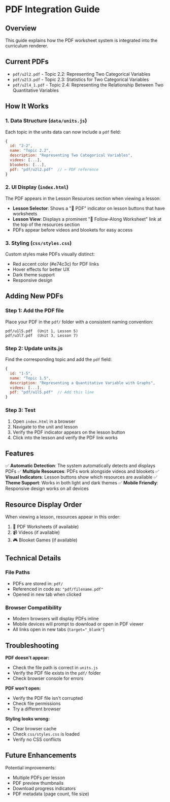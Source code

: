 # PDF Integration Guide

## Overview
This guide explains how the PDF worksheet system is integrated into the curriculum renderer.

## Current PDFs
- `pdf/u2l2.pdf` - Topic 2.2: Representing Two Categorical Variables
- `pdf/u2l3.pdf` - Topic 2.3: Statistics for Two Categorical Variables
- `pdf/u2l4_1.pdf` - Topic 2.4: Representing the Relationship Between Two Quantitative Variables

## How It Works

### 1. Data Structure (`data/units.js`)
Each topic in the units data can now include a `pdf` field:

```javascript
{
  id: "2-2",
  name: "Topic 2.2",
  description: "Representing Two Categorical Variables",
  videos: [...],
  blookets: [...],
  pdf: "pdf/u2l2.pdf"  // ← PDF reference
}
```

### 2. UI Display (`index.html`)
The PDF appears in the Lesson Resources section when viewing a lesson:

- **Lesson Selector**: Shows a "📄 PDF" indicator on lesson buttons that have worksheets
- **Lesson View**: Displays a prominent "📄 Follow-Along Worksheet" link at the top of the resources section
- PDFs appear before videos and blookets for easy access

### 3. Styling (`css/styles.css`)
Custom styles make PDFs visually distinct:
- Red accent color (#e74c3c) for PDF links
- Hover effects for better UX
- Dark theme support
- Responsive design

## Adding New PDFs

### Step 1: Add the PDF file
Place your PDF in the `pdf/` folder with a consistent naming convention:
```
pdf/u1l5.pdf  (Unit 1, Lesson 5)
pdf/u3l7.pdf  (Unit 3, Lesson 7)
```

### Step 2: Update units.js
Find the corresponding topic and add the `pdf` field:

```javascript
{
  id: "1-5",
  name: "Topic 1.5",
  description: "Representing a Quantitative Variable with Graphs",
  videos: [...],
  pdf: "pdf/u1l5.pdf"  // Add this line
}
```

### Step 3: Test
1. Open `index.html` in a browser
2. Navigate to the unit and lesson
3. Verify the PDF indicator appears on the lesson button
4. Click into the lesson and verify the PDF link works

## Features

✅ **Automatic Detection**: The system automatically detects and displays PDFs
✅ **Multiple Resources**: PDFs work alongside videos and blookets
✅ **Visual Indicators**: Lesson buttons show which resources are available
✅ **Theme Support**: Works in both light and dark themes
✅ **Mobile Friendly**: Responsive design works on all devices

## Resource Display Order
When viewing a lesson, resources appear in this order:
1. 📄 PDF Worksheets (if available)
2. 📹 Videos (if available)
3. 🎮 Blooket Games (if available)

## Technical Details

### File Paths
- PDFs are stored in: `pdf/`
- Referenced in code as: `"pdf/filename.pdf"`
- Opened in new tab when clicked

### Browser Compatibility
- Modern browsers will display PDFs inline
- Mobile devices will prompt to download or open in PDF viewer
- All links open in new tabs (`target="_blank"`)

## Troubleshooting

**PDF doesn't appear:**
- Check the file path is correct in `units.js`
- Verify the PDF file exists in the `pdf/` folder
- Check browser console for errors

**PDF won't open:**
- Verify the PDF file isn't corrupted
- Check file permissions
- Try a different browser

**Styling looks wrong:**
- Clear browser cache
- Check `css/styles.css` is loaded
- Verify no CSS conflicts

## Future Enhancements
Potential improvements:
- Multiple PDFs per lesson
- PDF preview thumbnails
- Download progress indicators
- PDF metadata (page count, file size)

